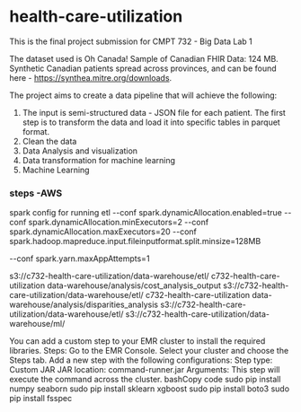 # health-care-utilization
This is the final project submission for CMPT 732 - Big Data Lab 1

The dataset used is Oh Canada! Sample of Canadian FHIR Data: 124 MB. Synthetic Canadian patients spread across provinces, and can be found here - https://synthea.mitre.org/downloads.

The project aims to create a data pipeline that will achieve the following:
1. The input is semi-structured data - JSON file for each patient. The first step is to transform the data and load it into specific tables in parquet format.
2. Clean the data 
3. Data Analysis and visualization 
4. Data transformation for machine learning 
5. Machine Learning 

### steps -AWS



spark config for running etl
--conf spark.dynamicAllocation.enabled=true
--conf spark.dynamicAllocation.minExecutors=2
--conf spark.dynamicAllocation.maxExecutors=20
--conf spark.hadoop.mapreduce.input.fileinputformat.split.minsize=128MB

--conf spark.yarn.maxAppAttempts=1

s3://c732-health-care-utilization/data-warehouse/etl/ c732-health-care-utilization data-warehouse/analysis/cost_analysis_output
s3://c732-health-care-utilization/data-warehouse/etl/ c732-health-care-utilization data-warehouse/analysis/disparities_analysis
s3://c732-health-care-utilization/data-warehouse/etl/ s3://c732-health-care-utilization/data-warehouse/ml/


You can add a custom step to your EMR cluster to install the required libraries.
Steps:
Go to the EMR Console.
Select your cluster and choose the Steps tab.
Add a new step with the following configurations:
Step type: Custom JAR
JAR location: command-runner.jar
Arguments:
This step will execute the command across the cluster.
bashCopy code
sudo pip install numpy seaborn
sudo pip install sklearn xgboost
sudo pip install boto3 
sudo pip install fsspec